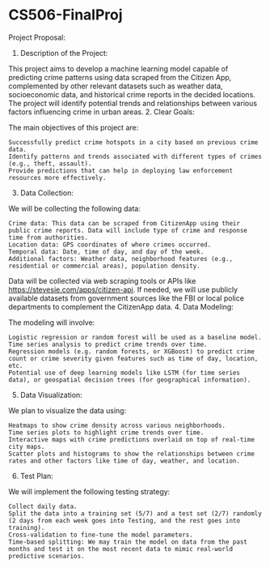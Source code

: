 # CS506-FinalProj

Project Proposal:

1. Description of the Project:

This project aims to develop a machine learning model capable of predicting crime patterns using data scraped from the Citizen App, complemented by other relevant datasets such as weather data, socioeconomic data, and historical crime reports in the decided locations. The project will identify potential trends and relationships between various factors influencing crime in urban areas.
2. Clear Goals:

The main objectives of this project are:

    Successfully predict crime hotspots in a city based on previous crime data.
    Identify patterns and trends associated with different types of crimes (e.g., theft, assault).
    Provide predictions that can help in deploying law enforcement resources more effectively.

3. Data Collection:

We will be collecting the following data:

    Crime data: This data can be scraped from CitizenApp using their public crime reports. Data will include type of crime and response time from authorities.
    Location data: GPS coordinates of where crimes occurred.
    Temporal data: Date, time of day, and day of the week.
    Additional factors: Weather data, neighborhood features (e.g., residential or commercial areas), population density.

Data will be collected via web scraping tools or APIs like https://stevesie.com/apps/citizen-api. If needed, we will use publicly available datasets from government sources like the FBI or local police departments to complement the CitizenApp data.
4. Data Modeling:

The modeling will involve:

    Logistic regression or random forest will be used as a baseline model.
    Time series analysis to predict crime trends over time.
    Regression models (e.g. random forests, or XGBoost) to predict crime count or crime severity given features such as time of day, location, etc.
    Potential use of deep learning models like LSTM (for time series data), or geospatial decision trees (for geographical information).

5. Data Visualization:

We plan to visualize the data using:

    Heatmaps to show crime density across various neighborhoods.
    Time series plots to highlight crime trends over time.
    Interactive maps with crime predictions overlaid on top of real-time city maps.
    Scatter plots and histograms to show the relationships between crime rates and other factors like time of day, weather, and location.

6. Test Plan:

We will implement the following testing strategy:

    Collect daily data.
    Split the data into a training set (5/7) and a test set (2/7) randomly (2 days from each week goes into Testing, and the rest goes into training).
    Cross-validation to fine-tune the model parameters.
    Time-based splitting: We may train the model on data from the past months and test it on the most recent data to mimic real-world predictive scenarios.

